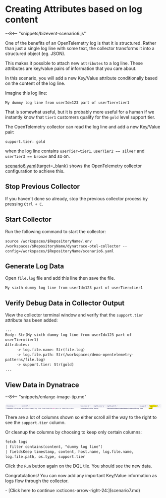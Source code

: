 # Creating Attributes based on log content

--8<-- "snippets/bizevent-scenario6.js"

One of the benefits of an OpenTelemetry log is that it is structured. Rather than just a single log line with some text, the collector transforms it into a structured object (eg. JSON).

This makes it possible to attach new `attributes` to a log line. These attributes are key/value pairs of information that you care about.

In this scenario, you will add a new Key/Value attribute conditionally based on the content of the log line.

Imagine this log line:

```
My dummy log line from userId=123 part of userTier=tier1
```

That is somewhat useful, but it is probably more useful for a human if we instantly know that `tier1` customers qualify for the `gold` level support tier.

The OpenTelemetry collector can read the log line and add a new Key/Value pair:
```
support.tier: gold
```

when the log line contains `userTier=tier1`. `userTier2 == silver` and `userTier3 == bronze` and so on.

[scenario6.yaml](https://github.com/Dynatrace/demo-opentelemetry-patterns/blob/main/scenario6.yaml){target=_blank} shows the OpenTelemetry collector configuration to achieve this.

## Stop Previous Collector

If you haven't done so already, stop the previous collector process by pressing `Ctrl + C`.

## Start Collector

Run the following command to start the collector:

``` { "name": "[background] run otel collector scenario 6" }
source /workspaces/$RepositoryName/.env
/workspaces/$RepositoryName/dynatrace-otel-collector --config=/workspaces/$RepositoryName/scenario6.yaml
```

## Generate Log Data

Open `file.log` file and add this line then save the file.

```
My sixth dummy log line from userId=123 part of userTier=tier1
```

## Verify Debug Data in Collector Output

View the collector terminal window and verify that the `support.tier` attribute has been added:

```
...
Body: Str(My sixth dummy log line from userId=123 part of userTier=tier1)
Attributes:
     -> log.file.name: Str(file.log)
     -> log.file.path: Str(/workspaces/demo-opentelemetry-patterns/file.log)
     -> support.tier: Str(gold)
...
```

## View Data in Dynatrace

--8<-- "snippets/enlarge-image-tip.md"

![scenario6 dynatrace results](images/scenario6-dql.png)

There are a lot of columns shown so either scroll all the way to the right to see the `support.tier` column.

Or cleanup the columns by choosing to keep only certain columns:

```
fetch logs
| filter contains(content, "dummy log line")
| fieldsKeep timestamp, content, host.name, log.file.name, log.file.path, os.type, support.tier
```

Click the `Run` button again on the DQL tile. You should see the new data.

Congratulations! You can now add any important Key/Value information as logs flow through the collector.

<div class="grid cards" markdown>
- [Click here to continue :octicons-arrow-right-24:](scenario7.md)
</div>
